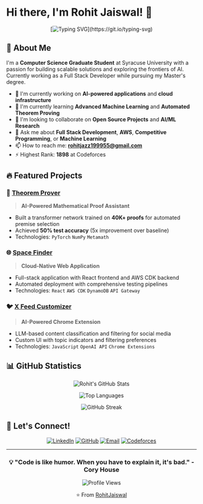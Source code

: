 # Hi there, I'm Rohit Jaiswal! 👋

<div align="center">
  
[![Typing SVG](https://readme-typing-svg.herokuapp.com?font=Fira+Code&weight=500&size=24&pause=1000&color=00D4FF&center=true&vCenter=true&width=600&lines=Full+Stack+Developer;Machine+Learning+Engineer;Competitive+Programming+Enthusiast;AWS+Cloud+Architect;Always+Learning+%26+Building!)](https://git.io/typing-svg)

</div>

## 🚀 About Me

I'm a **Computer Science Graduate Student** at Syracuse University with a passion for building scalable solutions and exploring the frontiers of AI. Currently working as a Full Stack Developer while pursuing my Master's degree.

- 🔭 I'm currently working on **AI-powered applications** and **cloud infrastructure**
- 🌱 I'm currently learning **Advanced Machine Learning** and **Automated Theorem Proving**
- 👯 I'm looking to collaborate on **Open Source Projects** and **AI/ML Research**
- 💬 Ask me about **Full Stack Development**, **AWS**, **Competitive Programming**, or **Machine Learning**
- 📫 How to reach me: **rohitjazz199955@gmail.com**
- ⚡ Highest Rank: **1898** at Codeforces


## 🔥 Featured Projects

### 🤖 [Theorem Prover](https://github.com/rohitjaiswal/theorem-prover)
> **AI-Powered Mathematical Proof Assistant**
- Built a transformer network trained on **40K+ proofs** for automated premise selection
- Achieved **50% test accuracy** (5x improvement over baseline)
- Technologies: `PyTorch` `NumPy` `Metamath`

### 🌐 [Space Finder](https://github.com/rohitjaiswal/space-finder)
> **Cloud-Native Web Application**
- Full-stack application with React frontend and AWS CDK backend
- Automated deployment with comprehensive testing pipelines
- Technologies: `React` `AWS CDK` `DynamoDB` `API Gateway`

### 🐦 [X Feed Customizer](https://github.com/rohitjaiswal/x-feed-customizer)
> **AI-Powered Chrome Extension**
- LLM-based content classification and filtering for social media
- Custom UI with topic indicators and filtering preferences
- Technologies: `JavaScript` `OpenAI API` `Chrome Extensions`

## 📊 GitHub Statistics

<div align="center">

![Rohit's GitHub Stats](https://github-readme-stats.vercel.app/api?username=rohitjaiswal&show_icons=true&theme=tokyonight&hide_border=true&count_private=true)

![Top Languages](https://github-readme-stats.vercel.app/api/top-langs/?username=rohitjaiswal&theme=tokyonight&hide_border=true&layout=compact&count_private=true)

![GitHub Streak](https://github-readme-streak-stats.herokuapp.com/?user=rohitjaiswal&theme=tokyonight&hide_border=true)

</div>

## 🤝 Let's Connect!

<div align="center">

[![LinkedIn](https://img.shields.io/badge/LinkedIn-0077B5?style=for-the-badge&logo=linkedin&logoColor=white)](https://linkedin.com/in/rohit-jaiswal)
[![GitHub](https://img.shields.io/badge/GitHub-100000?style=for-the-badge&logo=github&logoColor=white)](https://github.com/rohitjaiswal)
[![Email](https://img.shields.io/badge/Email-D14836?style=for-the-badge&logo=gmail&logoColor=white)](mailto:rohitjaiswal199955@gmail.com)
[![Codeforces](https://img.shields.io/badge/Codeforces-445f9d?style=for-the-badge&logo=Codeforces&logoColor=white)](https://codeforces.com/profile/rohitjaiswal)

</div>

---

<div align="center">
  
### 💡 "Code is like humor. When you have to explain it, it's bad." - Cory House

![Profile Views](https://komarev.com/ghpvc/?username=rohitjaiswal&color=brightgreen&style=for-the-badge)

⭐ From [RohitJaiswal](https://github.com/rohitjaiswal)

</div>
